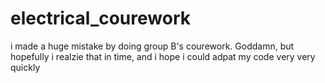 # electrical_courework
i made a huge mistake by doing group B's courework. Goddamn, but hopefully i realzie that in time, and i hope i could adpat my code very very quickly 
